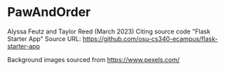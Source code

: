 # PawAndOrder

Alyssa Feutz and Taylor Reed (March 2023) Citing source code "Flask Starter App" Source URL: https://github.com/osu-cs340-ecampus/flask-starter-app

Background images sourced from https://www.pexels.com/
